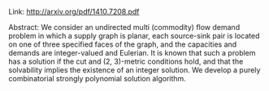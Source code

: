 Link: http://arxiv.org/pdf/1410.7208.pdf

Abstract: We consider an undirected multi (commodity) flow demand problem in which a supply graph is planar, each source-sink pair is located on one of three specified faces of the graph, and the capacities and demands are integer-valued and Eulerian. It is known that such a problem has a solution if the cut and (2, 3)-metric conditions hold, and that the solvability implies the existence of an integer solution. We develop a purely combinatorial strongly polynomial solution algorithm.
